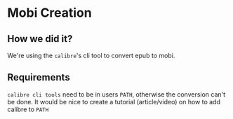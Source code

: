 # Mobi Creation

## How we did it?

We're using the `calibre`'s cli tool to convert epub to mobi.

## Requirements

`calibre cli tools` need to be in users `PATH`, otherwise the conversion can't be done. It would be nice to create a tutorial (article/video) on how to add calibre to `PATH`
